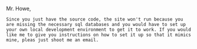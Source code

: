 Mr. Howe,

	Since you just have the source code, the site won't run because you are missing the necessary sql databases and you would have to set up your own local development environment to get it to work. If you would like me to give you instructions on how to set it up so that it mimics mine, pleas just shoot me an email. 
